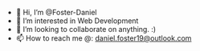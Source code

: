- 👋 Hi, I’m @Foster-Daniel
- 👀 I’m interested in Web Development
- 💞️ I’m looking to collaborate on anything. :)
- 📫 How to reach me @: daniel.foster19@outlook.com
